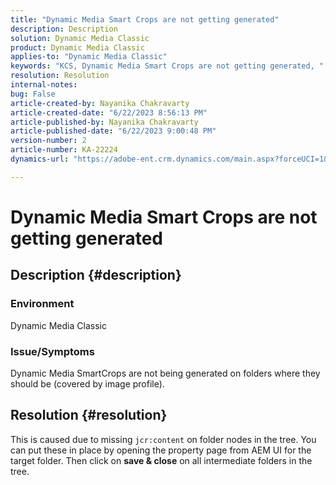 ```yaml
---
title: "Dynamic Media Smart Crops are not getting generated"
description: Description
solution: Dynamic Media Classic
product: Dynamic Media Classic
applies-to: "Dynamic Media Classic"
keywords: "KCS, Dynamic Media Smart Crops are not getting generated, "
resolution: Resolution
internal-notes: 
bug: False
article-created-by: Nayanika Chakravarty
article-created-date: "6/22/2023 8:56:13 PM"
article-published-by: Nayanika Chakravarty
article-published-date: "6/22/2023 9:00:48 PM"
version-number: 2
article-number: KA-22224
dynamics-url: "https://adobe-ent.crm.dynamics.com/main.aspx?forceUCI=1&pagetype=entityrecord&etn=knowledgearticle&id=31c3c432-3f11-ee11-8f6d-6045bd006d92"

---
```

# Dynamic Media Smart Crops are not getting generated

## Description {#description}


### Environment

Dynamic Media Classic

### Issue/Symptoms

Dynamic Media SmartCrops are not being generated on folders where they should be (covered by image profile).


## Resolution {#resolution}


This is caused due to missing `jcr:content` on folder nodes in the tree. You can put these in place by opening the property page from AEM UI for the target folder. Then click on <b>save & close</b> on all intermediate folders in the tree.
